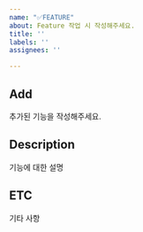 ```yaml
---
name: "✅FEATURE"
about: Feature 작업 시 작성해주세요.
title: ''
labels: ''
assignees: ''

---
```


## Add
추가된 기능을 작성해주세요.

## Description
기능에 대한 설명

## ETC
기타 사항
